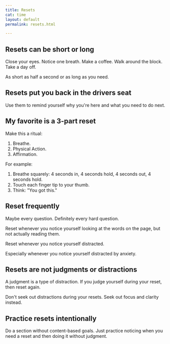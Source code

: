 ```yaml
---
title: Resets
cat: time
layout: default
permalink: resets.html

---
```


## Resets can be short or long

Close your eyes. Notice one breath. Make a coffee. Walk around the block. Take a day off.

As short as half a second or as long as you need.

## Resets put you back in the drivers seat

Use them to remind yourself why you're here and what you need to do next.

## My favorite is a 3-part reset

Make this a ritual:

1. Breathe.
2. Physical Action.
3. Affirmation.

For example:

1. Breathe squarely: 4 seconds in, 4 seconds hold, 4 seconds out, 4 seconds hold.
1. Touch each finger tip to your thumb.
1. Think: "You got this."

## Reset frequently

Maybe every question. Definitely every hard question.

Reset whenever you notice yourself looking at the words on the page, but not actually reading them.

Reset whenever you notice yourself distracted.

Especially whenever you notice yourself distracted by anxiety.

## Resets are not judgments or distractions

A judgment is a type of distraction. If you judge yourself during your reset, then reset again.

Don't seek out distractions during your resets. Seek out focus and clarity instead.

## Practice resets intentionally

Do a section without content-based goals. Just practice noticing when you need a reset and then doing it without judgment.
